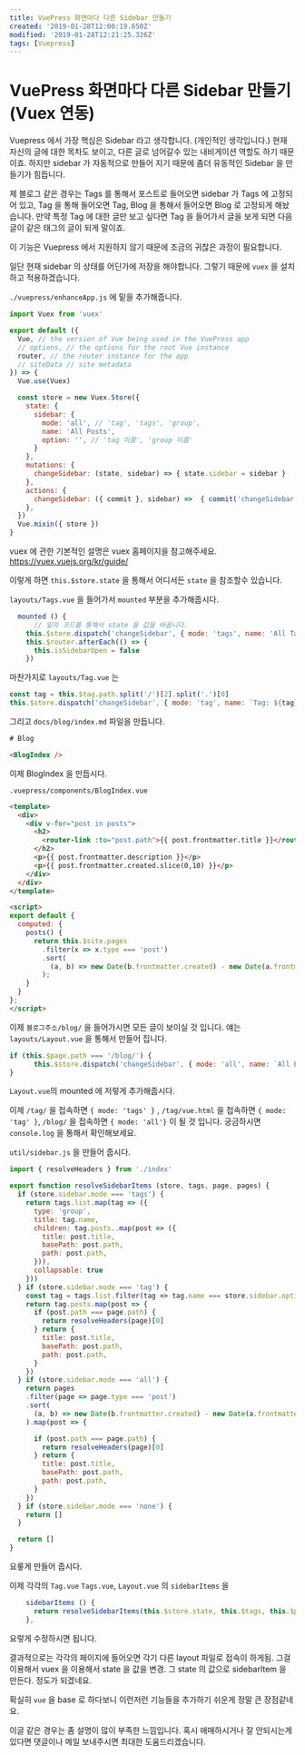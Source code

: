 ```yaml
---
title: VuePress 화면마다 다른 Sidebar 만들기
created: '2019-01-28T12:00:19.650Z'
modified: '2019-01-28T12:21:25.326Z'
tags: [Vuepress]
---
```


# VuePress 화면마다 다른 Sidebar 만들기(Vuex 연동)

Vuepress 에서 가장 핵심은 Sidebar 라고 생각합니다. (개인적인 생각입니다.) 현재 자신의 글에 대한 목차도 보이고, 다른 글로 넘어갈수 있는 내비게이션 역할도 하기 때문이죠. 하지만 sidebar 가 자동적으로 만들어 지기 때문에 좀더 유동적인 Sidebar 을 만들기가 힘듭니다.

제 블로그 같은 경우는 Tags 를 통해서 포스트로 들어오면 sidebar 가 Tags 에 고정되어 있고, Tag 을 통해 들어오면 Tag, Blog 을 통해서 들어오면 Blog 로 고정되게 해놨습니다. 만약 특정 Tag 에 대한 글만 보고 싶다면 Tag 을 들어가서 글을 보게 되면 다음글이 같은 태그의 글이 되게 말이죠. 

이 기능은 Vuepress 에서 지원하지 않기 때문에 조금의 귀찮은 과정이 필요합니다.

일단 현재 sidebar 의 상태를 어딘가에 저장을 해야합니다. 그렇기 때문에 `vuex` 을 설치하고 적용하겠습니다.

`./vuepress/enhanceApp.js` 에 밑을 추가해줍니다.

```js
import Vuex from 'vuex'

export default ({
  Vue, // the version of Vue being used in the VuePress app
  // options, // the options for the root Vue instance
  router, // the router instance for the app
  // siteData // site metadata
}) => {
  Vue.use(Vuex)

  const store = new Vuex.Store({
    state: { 
      sidebar: {
        mode: 'all', // 'tag', 'tags', 'group',
        name: 'All Posts',
        option: '', // 'tag 이름', 'group 이름'
      }
    },
    mutations: {
      changeSidebar: (state, sidebar) => { state.sidebar = sidebar }
    },
    actions: {
      changeSidebar: ({ commit }, sidebar) =>  { commit('changeSidebar', sidebar) }
    },
  })
  Vue.mixin({ store })
}
```

vuex 에 관한 기본적인 설명은 vuex 홈페이지을 참고해주세요. https://vuex.vuejs.org/kr/guide/

이렇게 하면 `this.$store.state` 을 통해서 어디서든 `state` 을 참조할수 있습니다.

`layouts/Tags.vue` 을 들어가서 `mounted`  부분을 추가해줍시다. 

```js
  mounted () {
      // 밑의 코드를 통해서 state 을 값을 바꿉니다.
    this.$store.dispatch('changeSidebar', { mode: 'tags', name: 'All Tags' })
    this.$router.afterEach(() => {
      this.isSidebarOpen = false
    })
```

마찬가지로 `layouts/Tag.vue` 는

```js
const tag = this.$tag.path.split('/')[2].split('.')[0]
this.$store.dispatch('changeSidebar', { mode: 'tag', name: `Tag: ${tag}`, option: tag })
```

그리고 `docs/blog/index.md` 파일을 만듭니다.

```html
# Blog

<BlogIndex />
```

이제 BlogIndex 을 만듭시다.

`.vuepress/components/BlogIndex.vue`

```html
<template>
  <div>
    <div v-for="post in posts">
      <h2>
        <router-link :to="post.path">{{ post.frontmatter.title }}</router-link>
      </h2>
      <p>{{ post.frontmatter.description }}</p>
      <p>{{ post.frontmatter.created.slice(0,10) }}</p>
    </div>
  </div>
</template>

<script>
export default {
  computed: {
    posts() {
      return this.$site.pages
        .filter(x => x.type === 'post')
        .sort(
          (a, b) => new Date(b.frontmatter.created) - new Date(a.frontmatter.created)
        );
    }
  }
};
</script>
```

이제 `블로그주소/blog/` 을 들어가시면 모든 글이 보이실 것 입니다. 얘는 `layouts/Layout.vue` 을 통해서 만들어 집니다. 

```js
if (this.$page.path === '/blog/') {
      this.$store.dispatch('changeSidebar', { mode: 'all', name: `All Posts` })
}
```

`Layout.vue`의 mounted 에 저렇게 추가해줍시다. 

이제 `/tag/` 을 접속하면 `{ mode: 'tags' }` , `/tag/vue.html` 을 접속하면 `{ mode: 'tag' }`, `/blog/` 을 접속하면 `{ mode: 'all'}` 이 될 것 입니다. 궁금하시면 `console.log` 을 통해서 확인해보세요.

`util/sidebar.js`  을 만들어 줍시다.

```js
import { resolveHeaders } from './index'

export function resolveSidebarItems (store, tags, page, pages) {
  if (store.sidebar.mode === 'tags') {
    return tags.list.map(tag => ({
      type: 'group',
      title: tag.name,
      children: tag.posts..map(post => ({
        title: post.title,
        basePath: post.path,
        path: post.path,
      })),
      collapsable: true
    }))
  } if (store.sidebar.mode === 'tag') {
    const tag = tags.list.filter(tag => tag.name === store.sidebar.option)[0]
    return tag.posts.map(post => {
      if (post.path === page.path) {
        return resolveHeaders(page)[0]
      } return {
        title: post.title,
        basePath: post.path,
        path: post.path,
      }
    })
  } if (store.sidebar.mode === 'all') {
    return pages
    .filter(page => page.type === 'post')
    .sort(
      (a, b) => new Date(b.frontmatter.created) - new Date(a.frontmatter.created)
    ).map(post => {

      if (post.path === page.path) {
        return resolveHeaders(page)[0]
      } return {
        title: post.title,
        basePath: post.path,
        path: post.path,
      }
    })
  } if (store.sidebar.mode === 'none') {
    return []
  }

  return []
}
```

요롷게 만들어 줍시다.

이제 각각의 `Tag.vue` `Tags.vue`, `Layout.vue` 의 `sidebarItems` 을 

```js
    sidebarItems () {
      return resolveSidebarItems(this.$store.state, this.$tags, this.$page, this.$site.pages)
    },
```

요렇게 수정하시면 됩니다. 

결과적으로는 각각의 페이지에 들어오면 각기 다른 layout 파일로 접속이 하게됨.  그걸 이용해서 vuex 을 이용해서 state 을 값을 변경. 그 state 의 값으로 sidebarItem 을 만든다. 정도가 되겠네요. 

확실히 `vue` 을 base 로 하다보니 이런저런 기능들을 추가하기 쉬운게 정말 큰 장점같네요.

이글 같은 경우는 좀 설명이 많이 부족한 느낌입니다. 혹시 애매하시거나 잘 안되시는게 있다면 댓글이나 메일 보내주시면 최대한 도움드리겠습니다.
